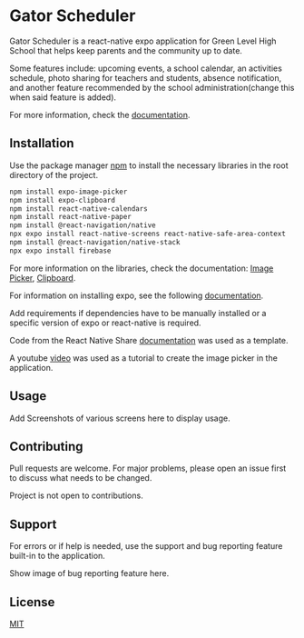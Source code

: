 # Gator Scheduler

Gator Scheduler is a react-native expo application for Green Level High School that helps keep parents and the community up to date. 

Some features include: upcoming events, a school calendar, an activities schedule, photo sharing for teachers and students, absence notification, and another feature recommended by the school administration(change this when said feature is added).

For more information, check the [documentation](https://www.fbla-pbl.org/media/2022/08/FBLA-High-School-CE-Guidelines_8.29.22.pdf). 

## Installation

Use the package manager [npm](https://docs.npmjs.com/) to install the necessary libraries in the root directory of the project. 

```bash
npm install expo-image-picker
npm install expo-clipboard
npm install react-native-calendars
npm install react-native-paper
npm install @react-navigation/native
npx expo install react-native-screens react-native-safe-area-context
npm install @react-navigation/native-stack
npx expo install firebase
```

For more information on the libraries, check the documentation: [Image Picker](https://docs.expo.dev/versions/latest/sdk/imagepicker/), [Clipboard](https://docs.expo.dev/versions/latest/sdk/clipboard/).

For information on installing expo, see the following [documentation](https://docs.expo.dev/get-started/installation/).

Add requirements if dependencies have to be manually installed or a specific version of expo or react-native is required. 

Code from the React Native Share [documentation](https://reactnative.dev/docs/share) was used as a template. 

A youtube [video](https://reactnative.dev/docs/share) was used as a tutorial to create the image picker in the application.

## Usage

Add Screenshots of various screens here to display usage. 

## Contributing

Pull requests are welcome. For major problems, please open an issue first
to discuss what needs to be changed.

Project is not open to contributions.

## Support 

For errors or if help is needed, use the support and bug reporting feature built-in to the application. 

Show image of bug reporting feature here. 

## License

[MIT](https://choosealicense.com/licenses/mit/)
